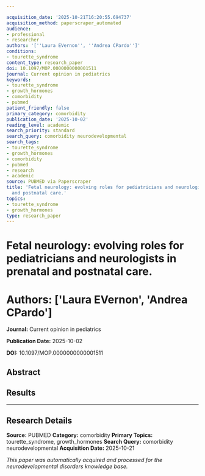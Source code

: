 ```yaml
---

acquisition_date: '2025-10-21T16:20:55.694737'
acquisition_method: paperscraper_automated
audience:
- professional
- researcher
authors: '[''Laura EVernon'', ''Andrea CPardo'']'
conditions:
- tourette_syndrome
content_type: research_paper
doi: 10.1097/MOP.0000000000001511
journal: Current opinion in pediatrics
keywords:
- tourette_syndrome
- growth_hormones
- comorbidity
- pubmed
patient_friendly: false
primary_category: comorbidity
publication_date: '2025-10-02'
reading_level: academic
search_priority: standard
search_query: comorbidity neurodevelopmental
search_tags:
- tourette_syndrome
- growth_hormones
- comorbidity
- pubmed
- research
- academic
source: PUBMED via Paperscraper
title: 'Fetal neurology: evolving roles for pediatricians and neurologists in prenatal
  and postnatal care.'
topics:
- tourette_syndrome
- growth_hormones
type: research_paper
---
```




# Fetal neurology: evolving roles for pediatricians and neurologists in prenatal and postnatal care.

# **Authors:** ['Laura EVernon', 'Andrea CPardo']

**Journal:** Current opinion in pediatrics

**Publication Date:** 2025-10-02

**DOI:** 10.1097/MOP.0000000000001511

## Abstract

## Results

---

## Research Details

**Source:** PUBMED
**Category:** comorbidity
**Primary Topics:** tourette_syndrome, growth_hormones
**Search Query:** comorbidity neurodevelopmental
**Acquisition Date:** 2025-10-21

*This paper was automatically acquired and processed for the neurodevelopmental disorders knowledge base.*
